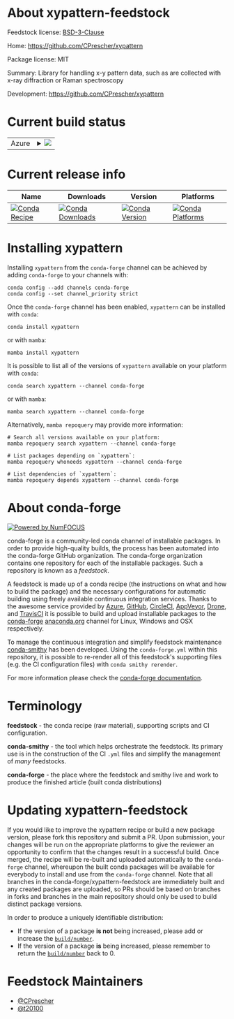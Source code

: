 About xypattern-feedstock
=========================

Feedstock license: [BSD-3-Clause](https://github.com/conda-forge/xypattern-feedstock/blob/main/LICENSE.txt)

Home: https://github.com/CPrescher/xypattern

Package license: MIT

Summary: Library for handling x-y pattern data, such as are collected with x-ray diffraction or Raman spectroscopy

Development: https://github.com/CPrescher/xypattern

Current build status
====================


<table>
    
  <tr>
    <td>Azure</td>
    <td>
      <details>
        <summary>
          <a href="https://dev.azure.com/conda-forge/feedstock-builds/_build/latest?definitionId=22133&branchName=main">
            <img src="https://dev.azure.com/conda-forge/feedstock-builds/_apis/build/status/xypattern-feedstock?branchName=main">
          </a>
        </summary>
        <table>
          <thead><tr><th>Variant</th><th>Status</th></tr></thead>
          <tbody><tr>
              <td>linux_64_python3.10.____cpython</td>
              <td>
                <a href="https://dev.azure.com/conda-forge/feedstock-builds/_build/latest?definitionId=22133&branchName=main">
                  <img src="https://dev.azure.com/conda-forge/feedstock-builds/_apis/build/status/xypattern-feedstock?branchName=main&jobName=linux&configuration=linux%20linux_64_python3.10.____cpython" alt="variant">
                </a>
              </td>
            </tr><tr>
              <td>linux_64_python3.11.____cpython</td>
              <td>
                <a href="https://dev.azure.com/conda-forge/feedstock-builds/_build/latest?definitionId=22133&branchName=main">
                  <img src="https://dev.azure.com/conda-forge/feedstock-builds/_apis/build/status/xypattern-feedstock?branchName=main&jobName=linux&configuration=linux%20linux_64_python3.11.____cpython" alt="variant">
                </a>
              </td>
            </tr><tr>
              <td>linux_64_python3.12.____cpython</td>
              <td>
                <a href="https://dev.azure.com/conda-forge/feedstock-builds/_build/latest?definitionId=22133&branchName=main">
                  <img src="https://dev.azure.com/conda-forge/feedstock-builds/_apis/build/status/xypattern-feedstock?branchName=main&jobName=linux&configuration=linux%20linux_64_python3.12.____cpython" alt="variant">
                </a>
              </td>
            </tr><tr>
              <td>linux_64_python3.13.____cp313</td>
              <td>
                <a href="https://dev.azure.com/conda-forge/feedstock-builds/_build/latest?definitionId=22133&branchName=main">
                  <img src="https://dev.azure.com/conda-forge/feedstock-builds/_apis/build/status/xypattern-feedstock?branchName=main&jobName=linux&configuration=linux%20linux_64_python3.13.____cp313" alt="variant">
                </a>
              </td>
            </tr><tr>
              <td>osx_64_python3.10.____cpython</td>
              <td>
                <a href="https://dev.azure.com/conda-forge/feedstock-builds/_build/latest?definitionId=22133&branchName=main">
                  <img src="https://dev.azure.com/conda-forge/feedstock-builds/_apis/build/status/xypattern-feedstock?branchName=main&jobName=osx&configuration=osx%20osx_64_python3.10.____cpython" alt="variant">
                </a>
              </td>
            </tr><tr>
              <td>osx_64_python3.11.____cpython</td>
              <td>
                <a href="https://dev.azure.com/conda-forge/feedstock-builds/_build/latest?definitionId=22133&branchName=main">
                  <img src="https://dev.azure.com/conda-forge/feedstock-builds/_apis/build/status/xypattern-feedstock?branchName=main&jobName=osx&configuration=osx%20osx_64_python3.11.____cpython" alt="variant">
                </a>
              </td>
            </tr><tr>
              <td>osx_64_python3.12.____cpython</td>
              <td>
                <a href="https://dev.azure.com/conda-forge/feedstock-builds/_build/latest?definitionId=22133&branchName=main">
                  <img src="https://dev.azure.com/conda-forge/feedstock-builds/_apis/build/status/xypattern-feedstock?branchName=main&jobName=osx&configuration=osx%20osx_64_python3.12.____cpython" alt="variant">
                </a>
              </td>
            </tr><tr>
              <td>osx_64_python3.13.____cp313</td>
              <td>
                <a href="https://dev.azure.com/conda-forge/feedstock-builds/_build/latest?definitionId=22133&branchName=main">
                  <img src="https://dev.azure.com/conda-forge/feedstock-builds/_apis/build/status/xypattern-feedstock?branchName=main&jobName=osx&configuration=osx%20osx_64_python3.13.____cp313" alt="variant">
                </a>
              </td>
            </tr><tr>
              <td>osx_arm64_python3.10.____cpython</td>
              <td>
                <a href="https://dev.azure.com/conda-forge/feedstock-builds/_build/latest?definitionId=22133&branchName=main">
                  <img src="https://dev.azure.com/conda-forge/feedstock-builds/_apis/build/status/xypattern-feedstock?branchName=main&jobName=osx&configuration=osx%20osx_arm64_python3.10.____cpython" alt="variant">
                </a>
              </td>
            </tr><tr>
              <td>osx_arm64_python3.11.____cpython</td>
              <td>
                <a href="https://dev.azure.com/conda-forge/feedstock-builds/_build/latest?definitionId=22133&branchName=main">
                  <img src="https://dev.azure.com/conda-forge/feedstock-builds/_apis/build/status/xypattern-feedstock?branchName=main&jobName=osx&configuration=osx%20osx_arm64_python3.11.____cpython" alt="variant">
                </a>
              </td>
            </tr><tr>
              <td>osx_arm64_python3.12.____cpython</td>
              <td>
                <a href="https://dev.azure.com/conda-forge/feedstock-builds/_build/latest?definitionId=22133&branchName=main">
                  <img src="https://dev.azure.com/conda-forge/feedstock-builds/_apis/build/status/xypattern-feedstock?branchName=main&jobName=osx&configuration=osx%20osx_arm64_python3.12.____cpython" alt="variant">
                </a>
              </td>
            </tr><tr>
              <td>osx_arm64_python3.13.____cp313</td>
              <td>
                <a href="https://dev.azure.com/conda-forge/feedstock-builds/_build/latest?definitionId=22133&branchName=main">
                  <img src="https://dev.azure.com/conda-forge/feedstock-builds/_apis/build/status/xypattern-feedstock?branchName=main&jobName=osx&configuration=osx%20osx_arm64_python3.13.____cp313" alt="variant">
                </a>
              </td>
            </tr><tr>
              <td>win_64_python3.10.____cpython</td>
              <td>
                <a href="https://dev.azure.com/conda-forge/feedstock-builds/_build/latest?definitionId=22133&branchName=main">
                  <img src="https://dev.azure.com/conda-forge/feedstock-builds/_apis/build/status/xypattern-feedstock?branchName=main&jobName=win&configuration=win%20win_64_python3.10.____cpython" alt="variant">
                </a>
              </td>
            </tr><tr>
              <td>win_64_python3.11.____cpython</td>
              <td>
                <a href="https://dev.azure.com/conda-forge/feedstock-builds/_build/latest?definitionId=22133&branchName=main">
                  <img src="https://dev.azure.com/conda-forge/feedstock-builds/_apis/build/status/xypattern-feedstock?branchName=main&jobName=win&configuration=win%20win_64_python3.11.____cpython" alt="variant">
                </a>
              </td>
            </tr><tr>
              <td>win_64_python3.12.____cpython</td>
              <td>
                <a href="https://dev.azure.com/conda-forge/feedstock-builds/_build/latest?definitionId=22133&branchName=main">
                  <img src="https://dev.azure.com/conda-forge/feedstock-builds/_apis/build/status/xypattern-feedstock?branchName=main&jobName=win&configuration=win%20win_64_python3.12.____cpython" alt="variant">
                </a>
              </td>
            </tr><tr>
              <td>win_64_python3.13.____cp313</td>
              <td>
                <a href="https://dev.azure.com/conda-forge/feedstock-builds/_build/latest?definitionId=22133&branchName=main">
                  <img src="https://dev.azure.com/conda-forge/feedstock-builds/_apis/build/status/xypattern-feedstock?branchName=main&jobName=win&configuration=win%20win_64_python3.13.____cp313" alt="variant">
                </a>
              </td>
            </tr>
          </tbody>
        </table>
      </details>
    </td>
  </tr>
</table>

Current release info
====================

| Name | Downloads | Version | Platforms |
| --- | --- | --- | --- |
| [![Conda Recipe](https://img.shields.io/badge/recipe-xypattern-green.svg)](https://anaconda.org/conda-forge/xypattern) | [![Conda Downloads](https://img.shields.io/conda/dn/conda-forge/xypattern.svg)](https://anaconda.org/conda-forge/xypattern) | [![Conda Version](https://img.shields.io/conda/vn/conda-forge/xypattern.svg)](https://anaconda.org/conda-forge/xypattern) | [![Conda Platforms](https://img.shields.io/conda/pn/conda-forge/xypattern.svg)](https://anaconda.org/conda-forge/xypattern) |

Installing xypattern
====================

Installing `xypattern` from the `conda-forge` channel can be achieved by adding `conda-forge` to your channels with:

```
conda config --add channels conda-forge
conda config --set channel_priority strict
```

Once the `conda-forge` channel has been enabled, `xypattern` can be installed with `conda`:

```
conda install xypattern
```

or with `mamba`:

```
mamba install xypattern
```

It is possible to list all of the versions of `xypattern` available on your platform with `conda`:

```
conda search xypattern --channel conda-forge
```

or with `mamba`:

```
mamba search xypattern --channel conda-forge
```

Alternatively, `mamba repoquery` may provide more information:

```
# Search all versions available on your platform:
mamba repoquery search xypattern --channel conda-forge

# List packages depending on `xypattern`:
mamba repoquery whoneeds xypattern --channel conda-forge

# List dependencies of `xypattern`:
mamba repoquery depends xypattern --channel conda-forge
```


About conda-forge
=================

[![Powered by
NumFOCUS](https://img.shields.io/badge/powered%20by-NumFOCUS-orange.svg?style=flat&colorA=E1523D&colorB=007D8A)](https://numfocus.org)

conda-forge is a community-led conda channel of installable packages.
In order to provide high-quality builds, the process has been automated into the
conda-forge GitHub organization. The conda-forge organization contains one repository
for each of the installable packages. Such a repository is known as a *feedstock*.

A feedstock is made up of a conda recipe (the instructions on what and how to build
the package) and the necessary configurations for automatic building using freely
available continuous integration services. Thanks to the awesome service provided by
[Azure](https://azure.microsoft.com/en-us/services/devops/), [GitHub](https://github.com/),
[CircleCI](https://circleci.com/), [AppVeyor](https://www.appveyor.com/),
[Drone](https://cloud.drone.io/welcome), and [TravisCI](https://travis-ci.com/)
it is possible to build and upload installable packages to the
[conda-forge](https://anaconda.org/conda-forge) [anaconda.org](https://anaconda.org/)
channel for Linux, Windows and OSX respectively.

To manage the continuous integration and simplify feedstock maintenance
[conda-smithy](https://github.com/conda-forge/conda-smithy) has been developed.
Using the ``conda-forge.yml`` within this repository, it is possible to re-render all of
this feedstock's supporting files (e.g. the CI configuration files) with ``conda smithy rerender``.

For more information please check the [conda-forge documentation](https://conda-forge.org/docs/).

Terminology
===========

**feedstock** - the conda recipe (raw material), supporting scripts and CI configuration.

**conda-smithy** - the tool which helps orchestrate the feedstock.
                   Its primary use is in the construction of the CI ``.yml`` files
                   and simplify the management of *many* feedstocks.

**conda-forge** - the place where the feedstock and smithy live and work to
                  produce the finished article (built conda distributions)


Updating xypattern-feedstock
============================

If you would like to improve the xypattern recipe or build a new
package version, please fork this repository and submit a PR. Upon submission,
your changes will be run on the appropriate platforms to give the reviewer an
opportunity to confirm that the changes result in a successful build. Once
merged, the recipe will be re-built and uploaded automatically to the
`conda-forge` channel, whereupon the built conda packages will be available for
everybody to install and use from the `conda-forge` channel.
Note that all branches in the conda-forge/xypattern-feedstock are
immediately built and any created packages are uploaded, so PRs should be based
on branches in forks and branches in the main repository should only be used to
build distinct package versions.

In order to produce a uniquely identifiable distribution:
 * If the version of a package **is not** being increased, please add or increase
   the [``build/number``](https://docs.conda.io/projects/conda-build/en/latest/resources/define-metadata.html#build-number-and-string).
 * If the version of a package **is** being increased, please remember to return
   the [``build/number``](https://docs.conda.io/projects/conda-build/en/latest/resources/define-metadata.html#build-number-and-string)
   back to 0.

Feedstock Maintainers
=====================

* [@CPrescher](https://github.com/CPrescher/)
* [@t20100](https://github.com/t20100/)

